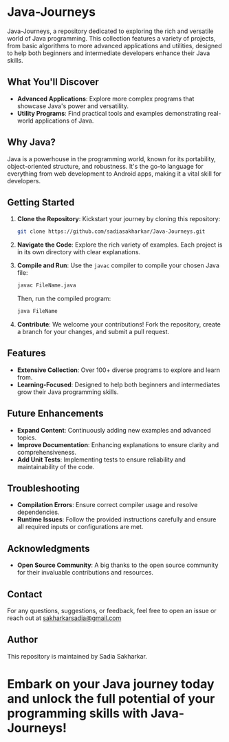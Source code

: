 # Java-Journeys
Java-Journeys, a repository dedicated to exploring the rich and versatile world of Java programming. This collection features a variety of projects, from basic algorithms to more advanced applications and utilities, designed to help both beginners and intermediate developers enhance their Java skills. 


## What You'll Discover

- **Advanced Applications**: Explore more complex programs that showcase Java's power and versatility.
- **Utility Programs**: Find practical tools and examples demonstrating real-world applications of Java.

## Why Java?

Java is a powerhouse in the programming world, known for its portability, object-oriented structure, and robustness. It's the go-to language for everything from web development to Android apps, making it a vital skill for developers. 
## Getting Started

1. **Clone the Repository**: Kickstart your journey by cloning this repository:
   ```bash
   git clone https://github.com/sadiasakharkar/Java-Journeys.git
   ```

2. **Navigate the Code**: Explore the rich variety of examples. Each project is in its own directory with clear explanations.

3. **Compile and Run**: Use the `javac` compiler to compile your chosen Java file:
   ```bash
   javac FileName.java
   ```
   Then, run the compiled program:
   ```bash
   java FileName
   ```

4. **Contribute**: We welcome your contributions! Fork the repository, create a branch for your changes, and submit a pull request.

## Features

- **Extensive Collection**: Over 100+ diverse programs to explore and learn from.
- **Learning-Focused**: Designed to help both beginners and intermediates grow their Java programming skills.

## Future Enhancements

- **Expand Content**: Continuously adding new examples and advanced topics.
- **Improve Documentation**: Enhancing explanations to ensure clarity and comprehensiveness.
- **Add Unit Tests**: Implementing tests to ensure reliability and maintainability of the code.

## Troubleshooting

- **Compilation Errors**: Ensure correct compiler usage and resolve dependencies.
- **Runtime Issues**: Follow the provided instructions carefully and ensure all required inputs or configurations are met.

## Acknowledgments

- **Open Source Community**: A big thanks to the open source community for their invaluable contributions and resources.

## Contact

For any questions, suggestions, or feedback, feel free to open an issue or reach out at sakharkarsadia@gmail.com

## Author

This repository is maintained by Sadia Sakharkar. 

# Embark on your Java journey today and unlock the full potential of your programming skills with Java-Journeys!
